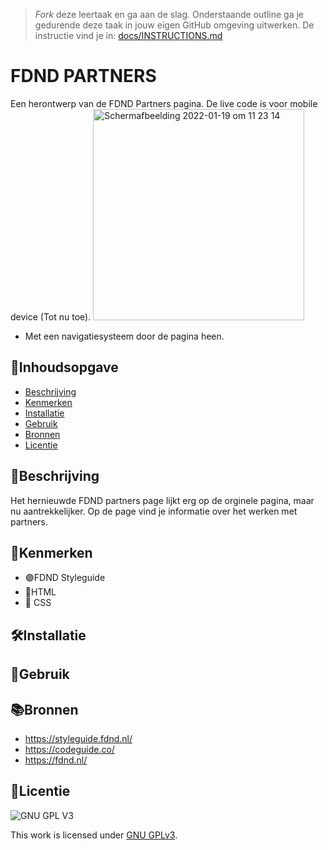 > _Fork_ deze leertaak en ga aan de slag. Onderstaande outline ga je gedurende deze taak in jouw eigen GitHub omgeving uitwerken. De instructie vind je in: [docs/INSTRUCTIONS.md](docs/INSTRUCTIONS.md)

# FDND PARTNERS
<!-- Geef je project een titel en schrijf in één zin wat het is -->
Een herontwerp van de FDND Partners pagina. De live code is voor mobile device (Tot nu toe). 
<img width="338" alt="Schermafbeelding 2022-01-19 om 11 23 14" src="https://user-images.githubusercontent.com/90447045/150111859-78cfba5a-a340-4d46-ae5e-7f22552e0c3a.png">

+ Met een navigatiesysteem door de pagina heen.


## 📖Inhoudsopgave

  * [Beschrijving](#beschrijving)
  * [Kenmerken](#kenmerken)
  * [Installatie](#installatie)
  * [Gebruik](#gebruik)
  * [Bronnen](#bronnen)
  * [Licentie](#licentie)

## 📝Beschrijving
<!-- In de Beschrijving staat hoe je project er uit ziet, hoe het werkt en wat je er mee kan. -->
Het hernieuwde FDND partners page lijkt erg op de orginele pagina, maar nu aantrekkelijker. Op de page vind je informatie over het werken met partners.     
<!-- Voeg een mooie poster visual toe 📸 -->


<!-- Voeg een link toe naar Github Pages 🌐-->


## 👀Kenmerken
<!-- Bij Kenmerken staat welke technieken zijn gebruikt en hoe. Wat is de HTML structuur? Wat zijn de belangrijkste dingen in CSS? Wat is er met Javascript gedaan en hoe? Misschien heb je een framwork of library gebruikt? -->
* 🟣FDND Styleguide
* 🔵HTML
* 🔴 CSS

## 🛠Installatie

## 🔋Gebruik

## 📚Bronnen
* https://styleguide.fdnd.nl/
* https://codeguide.co/
* https://fdnd.nl/

## 🚙Licentie

![GNU GPL V3](https://www.gnu.org/graphics/gplv3-127x51.png)

This work is licensed under [GNU GPLv3](./LICENSE).
